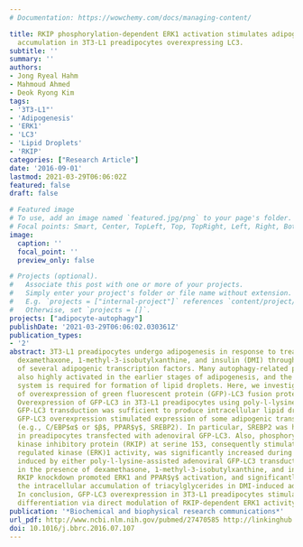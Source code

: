 ```yaml
---
# Documentation: https://wowchemy.com/docs/managing-content/

title: RKIP phosphorylation-dependent ERK1 activation stimulates adipogenic lipid
  accumulation in 3T3-L1 preadipocytes overexpressing LC3.
subtitle: ''
summary: ''
authors:
- Jong Ryeal Hahm
- Mahmoud Ahmed
- Deok Ryong Kim
tags:
- '3T3-L1"'
- 'Adipogenesis'
- 'ERK1'
- 'LC3'
- 'Lipid Droplets'
- 'RKIP'
categories: ["Research Article"]
date: '2016-09-01'
lastmod: 2021-03-29T06:06:02Z
featured: false
draft: false

# Featured image
# To use, add an image named `featured.jpg/png` to your page's folder.
# Focal points: Smart, Center, TopLeft, Top, TopRight, Left, Right, BottomLeft, Bottom, BottomRight.
image:
  caption: ''
  focal_point: ''
  preview_only: false

# Projects (optional).
#   Associate this post with one or more of your projects.
#   Simply enter your project's folder or file name without extension.
#   E.g. `projects = ["internal-project"]` references `content/project/deep-learning/index.md`.
#   Otherwise, set `projects = []`.
projects: ["adipocyte-autophagy"]
publishDate: '2021-03-29T06:06:02.030361Z'
publication_types:
- '2'
abstract: 3T3-L1 preadipocytes undergo adipogenesis in response to treatment with
  dexamethaxone, 1-methyl-3-isobutylxanthine, and insulin (DMI) through activation
  of several adipogenic transcription factors. Many autophagy-related proteins are
  also highly activated in the earlier stages of adipogenesis, and the LC3 conjugation
  system is required for formation of lipid droplets. Here, we investigated the effect
  of overexpression of green fluorescent protein (GFP)-LC3 fusion protein on adipogenesis.
  Overexpression of GFP-LC3 in 3T3-L1 preadipocytes using poly-l-lysine-assisted adenoviral
  GFP-LC3 transduction was sufficient to produce intracellular lipid droplets. Indeed,
  GFP-LC3 overexpression stimulated expression of some adipogenic transcription factors
  (e.g., C/EBP$α$ or $β$, PPAR$γ$, SREBP2). In particular, SREBP2 was highly activated
  in preadipocytes transfected with adenoviral GFP-LC3. Also, phosphorylation of Raf
  kinase inhibitory protein (RKIP) at serine 153, consequently stimulating extracellular-signal
  regulated kinase (ERK)1 activity, was significantly increased during adipogenesis
  induced by either poly-l-lysine-assisted adenoviral GFP-LC3 transduction or culture
  in the presence of dexamethasone, 1-methyl-3-isobutylxanthine, and insulin. Furthermore,
  RKIP knockdown promoted ERK1 and PPAR$γ$ activation, and significantly increased
  the intracellular accumulation of triacylglycerides in DMI-induced adipogenesis.
  In conclusion, GFP-LC3 overexpression in 3T3-L1 preadipocytes stimulates adipocyte
  differentiation via direct modulation of RKIP-dependent ERK1 activity.
publication: '*Biochemical and biophysical research communications*'
url_pdf: http://www.ncbi.nlm.nih.gov/pubmed/27470585 http://linkinghub.elsevier.com/retrieve/pii/S0006291X16312293
doi: 10.1016/j.bbrc.2016.07.107
---
```

